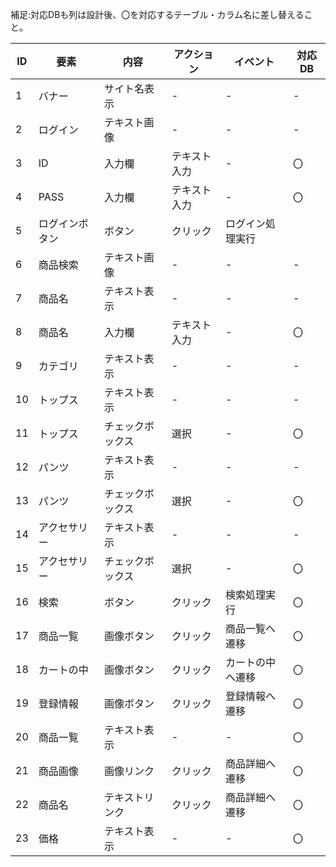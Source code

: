 補足:対応DBも列は設計後、〇を対応するテーブル・カラム名に差し替えること。

| ID | 要素 | 内容 | アクション | イベント | 対応DB |
|----|-----|------|------------|----------|--------|
|1   |バナー|サイト名表示|-    |-         |-       |
|2   |ログイン|テキスト画像|-  |-         |-       |
|3   |ID|入力欄|テキスト入力|-         　|〇|
|4   |PASS|入力欄|テキスト入力|-         |〇|
|5   |ログインボタン|ボタン|クリック|ログイン処理実行||
|6   |商品検索|テキスト画像|-|-|-|
|7   |商品名|テキスト表示|-|-|-|
|8   |商品名|入力欄|テキスト入力|-|〇|
|9   |カテゴリ|テキスト表示|-|-|-|
|10  |トップス|テキスト表示|-|-|-|
|11  |トップス|チェックボックス|選択|-|〇|
|12  |パンツ|テキスト表示|-|-|-|
|13  |パンツ|チェックボックス|選択|-|〇|
|14  |アクセサリー|テキスト表示|-|-|-|
|15  |アクセサリー|チェックボックス|選択|-|〇|
|16  |検索|ボタン|クリック|検索処理実行|〇|
|17  |商品一覧|画像ボタン|クリック|商品一覧へ遷移|〇|
|18  |カートの中|画像ボタン|クリック|カートの中へ遷移|〇|
|19  |登録情報|画像ボタン|クリック|登録情報へ遷移|〇|
|20  |商品一覧|テキスト表示|-|-|〇|
|21  |商品画像|画像リンク|クリック|商品詳細へ遷移|〇|
|22  |商品名|テキストリンク|クリック|商品詳細へ遷移|〇|
|23  |価格|テキスト表示|-|-|〇|

